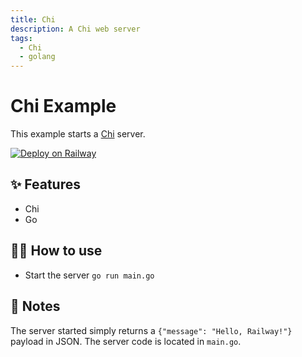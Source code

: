 ```yaml
---
title: Chi
description: A Chi web server
tags:
  - Chi
  - golang
---
```


# Chi Example

This example starts a [Chi](https://go-chi.io/#/) server.

[![Deploy on Railway](https://railway.app/button.svg)](https://railway.app/template/1H34tp?referralCode=ySCnWl)

## ✨ Features

- Chi
- Go

## 💁‍♀️ How to use

- Start the server `go run main.go`

## 📝 Notes

The server started simply returns a `{"message": "Hello, Railway!"}` payload in JSON. The server code is located in `main.go`.
